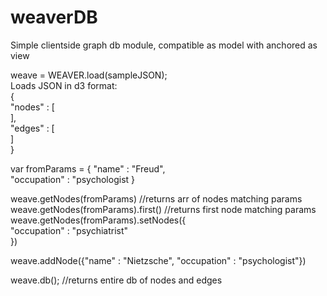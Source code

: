 # weaverDB
Simple clientside graph db module, compatible as model with anchored as view
  
weave = WEAVER.load(sampleJSON);   
Loads JSON in d3 format:  
  {  
    "nodes" : [  
     ],  
     "edges" : [  
     ]  
  }  
  
var fromParams = {
  "name" : "Freud",  
  "occupation" : "psychologist
}  
  
weave.getNodes(fromParams) //returns arr of nodes matching params  
weave.getNodes(fromParams).first() //returns first node matching params  
weave.getNodes(fromParams).setNodes({  
  "occupation" : "psychiatrist"  
})  
  
weave.addNode({"name" : "Nietzsche", "occupation" : "psychologist"})  
  
weave.db(); //returns entire db of nodes and edges

